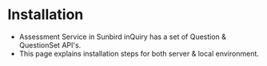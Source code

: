 # Installation

* Assessment Service in Sunbird inQuiry has a set of Question & QuestionSet API's.
* This page explains installation steps for both server & local environment.

